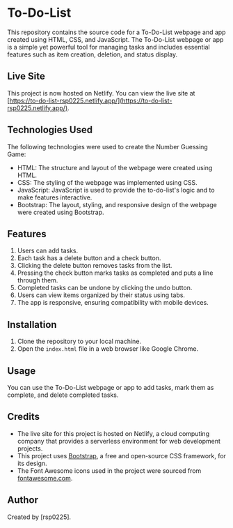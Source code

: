 # To-Do-List

This repository contains the source code for a To-Do-List webpage and app created using HTML, CSS, and JavaScript. The To-Do-List webpage or app is a simple yet powerful tool for managing tasks and includes essential features such as item creation, deletion, and status display.

## Live Site

This project is now hosted on Netlify. You can view the live site at [https://to-do-list-rsp0225.netlify.app/](https://to-do-list-rsp0225.netlify.app/).

## Technologies Used
The following technologies were used to create the Number Guessing Game:

- HTML: The structure and layout of the webpage were created using HTML.
- CSS: The styling of the webpage was implemented using CSS.
- JavaScript: JavaScript is used to provide the to-do-list's logic and to make features interactive.
- Bootstrap: The layout, styling, and responsive design of the webpage were created using Bootstrap.

## Features
1. Users can add tasks.
2. Each task has a delete button and a check button.
3. Clicking the delete button removes tasks from the list.
4. Pressing the check button marks tasks as completed and puts a line through them.
5. Completed tasks can be undone by clicking the undo button.
6. Users can view items organized by their status using tabs.
7. The app is responsive, ensuring compatibility with mobile devices.

## Installation

1. Clone the repository to your local machine.
2. Open the `index.html` file in a web browser like Google Chrome.

## Usage

You can use the To-Do-List webpage or app to add tasks, mark them as complete, and delete completed tasks.

## Credits

- The live site for this project is hosted on Netlify, a cloud computing company that provides a serverless environment for web development projects.
- This project uses [Bootstrap](https://getbootstrap.com/), a free and open-source CSS framework, for its design.
- The Font Awesome icons used in the project were sourced from [fontawesome.com](https://fontawesome.com).

## Author

Created by [rsp0225].
